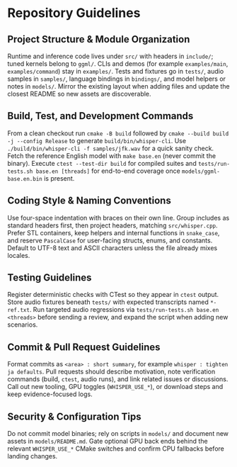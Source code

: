 # Repository Guidelines

## Project Structure & Module Organization
Runtime and inference code lives under `src/` with headers in `include/`; tuned kernels belong to `ggml/`. CLIs and demos (for example `examples/main`, `examples/command`) stay in `examples/`. Tests and fixtures go in `tests/`, audio samples in `samples/`, language bindings in `bindings/`, and model helpers or notes in `models/`. Mirror the existing layout when adding files and update the closest README so new assets are discoverable.

## Build, Test, and Development Commands
From a clean checkout run `cmake -B build` followed by `cmake --build build -j --config Release` to generate `build/bin/whisper-cli`. Use `./build/bin/whisper-cli -f samples/jfk.wav` for a quick sanity check. Fetch the reference English model with `make base.en` (never commit the binary). Execute `ctest --test-dir build` for compiled suites and `tests/run-tests.sh base.en [threads]` for end-to-end coverage once `models/ggml-base.en.bin` is present.

## Coding Style & Naming Conventions
Use four-space indentation with braces on their own line. Group includes as standard headers first, then project headers, matching `src/whisper.cpp`. Prefer STL containers, keep helpers and internal functions in `snake_case`, and reserve `PascalCase` for user-facing structs, enums, and constants. Default to UTF-8 text and ASCII characters unless the file already mixes locales.

## Testing Guidelines
Register deterministic checks with CTest so they appear in `ctest` output. Store audio fixtures beneath `tests/` with expected transcripts named `*-ref.txt`. Run targeted audio regressions via `tests/run-tests.sh base.en <threads>` before sending a review, and expand the script when adding new scenarios.

## Commit & Pull Request Guidelines
Format commits as `<area> : short summary`, for example `whisper : tighten ja defaults`. Pull requests should describe motivation, note verification commands (build, `ctest`, audio runs), and link related issues or discussions. Call out new tooling, GPU toggles (`WHISPER_USE_*`), or download steps and keep evidence-focused logs.

## Security & Configuration Tips
Do not commit model binaries; rely on scripts in `models/` and document new assets in `models/README.md`. Gate optional GPU back ends behind the relevant `WHISPER_USE_*` CMake switches and confirm CPU fallbacks before landing changes.
